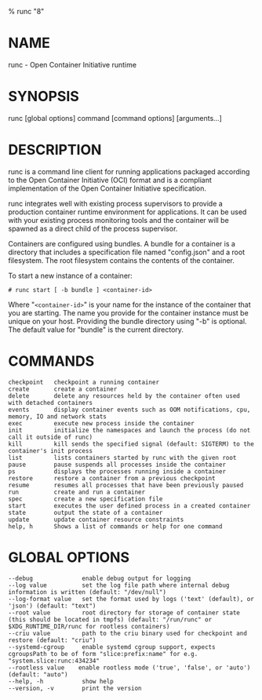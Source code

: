 % runc "8"

# NAME
   runc - Open Container Initiative runtime

# SYNOPSIS
   runc [global options] command [command options] [arguments...]
   
# DESCRIPTION
runc is a command line client for running applications packaged according to
the Open Container Initiative (OCI) format and is a compliant implementation of the
Open Container Initiative specification.

runc integrates well with existing process supervisors to provide a production
container runtime environment for applications. It can be used with your
existing process monitoring tools and the container will be spawned as a
direct child of the process supervisor.

Containers are configured using bundles. A bundle for a container is a directory
that includes a specification file named "config.json" and a root filesystem.
The root filesystem contains the contents of the container. 

To start a new instance of a container:

    # runc start [ -b bundle ] <container-id>

Where "`<container-id>`" is your name for the instance of the container that you
are starting. The name you provide for the container instance must be unique on
your host. Providing the bundle directory using "-b" is optional. The default
value for "bundle" is the current directory.

# COMMANDS
    checkpoint   checkpoint a running container
    create       create a container
    delete       delete any resources held by the container often used with detached containers
    events       display container events such as OOM notifications, cpu, memory, IO and network stats
    exec         execute new process inside the container
    init         initialize the namespaces and launch the process (do not call it outside of runc)
    kill         kill sends the specified signal (default: SIGTERM) to the container's init process
    list         lists containers started by runc with the given root
    pause        pause suspends all processes inside the container
    ps           displays the processes running inside a container
    restore      restore a container from a previous checkpoint
    resume       resumes all processes that have been previously paused
    run          create and run a container
    spec         create a new specification file
    start        executes the user defined process in a created container
    state        output the state of a container
    update       update container resource constraints
    help, h      Shows a list of commands or help for one command
   
# GLOBAL OPTIONS
    --debug              enable debug output for logging
    --log value          set the log file path where internal debug information is written (default: "/dev/null")
    --log-format value   set the format used by logs ('text' (default), or 'json') (default: "text")
    --root value         root directory for storage of container state (this should be located in tmpfs) (default: "/run/runc" or $XDG_RUNTIME_DIR/runc for rootless containers)
    --criu value         path to the criu binary used for checkpoint and restore (default: "criu")
    --systemd-cgroup     enable systemd cgroup support, expects cgroupsPath to be of form "slice:prefix:name" for e.g. "system.slice:runc:434234"
    --rootless value    enable rootless mode ('true', 'false', or 'auto') (default: "auto")
    --help, -h           show help
    --version, -v        print the version
